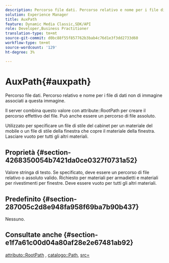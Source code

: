 ```yaml
---
description: Percorso file dati. Percorso relativo e nome per i file di dati non di immagine associati a questa immagine.
solution: Experience Manager
title: AuxPath
feature: Dynamic Media Classic,SDK/API
role: Developer,Business Practitioner
translation-type: tm+mt
source-git-commit: d0bc88f55f857762b3bab4c76d1e3f3dd2733d60
workflow-type: tm+mt
source-wordcount: '129'
ht-degree: 3%

---
```



# AuxPath{#auxpath}

Percorso file dati. Percorso relativo e nome per i file di dati non di immagine associati a questa immagine.

Il server combina questo valore con attribute::RootPath per creare il percorso effettivo del file. Può anche essere un percorso di file assoluto.

Utilizzato per specificare un file di stile del cabinet per un materiale del mobile o un file di stile della finestra che copre il materiale della finestra. Lasciare vuoto per tutti gli altri materiali.

## Proprietà {#section-4268350054b7421da0ce0327f0731a52}

Valore stringa di testo. Se specificato, deve essere un percorso di file relativo o assoluto valido. Richiesto per materiali per armadietti e materiali per rivestimenti per finestre. Deve essere vuoto per tutti gli altri materiali.

## Predefinito {#section-287005c2d8e948fa958f69ba7b90b437}

Nessuno.

## Consultate anche {#section-e1f7a61c00d04a80af28e2e67481ab92}

[attributo::RootPath](../../../../../ir-api/material-cat/image-rendering-api-ref/c-ir-material-catalog/c-ir-attributes-reference/r-ir-rootpath.md#reference-a4d7c96b62e14fcbad1740c702f160f3) ,  [catalogo::Path](../../../../../ir-api/material-cat/image-rendering-api-ref/c-ir-material-catalog/c-ir-material-data-reference/r-ir-path.md#reference-59ebb624250a4965ad1737578a2ab590),  [src=](../../../../../ir-api/http-protocol/image-rendering-api-ref/c-ir-http-protocol-ref/c-ir-http-protocol-command-reference/r-ir-src.md#reference-62c98abad22149d68d405ed6aaff8272)
